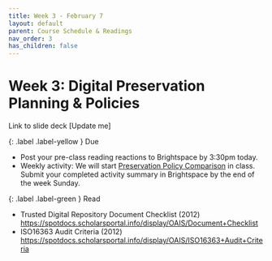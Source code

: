 ```yaml
---
title: Week 3 - February 7
layout: default
parent: Course Schedule & Readings
nav_order: 3
has_children: false
---
```


# Week 3: Digital Preservation Planning & Policies

Link to slide deck [Update me]

{: .label .label-yellow }
Due
* Post your pre-class reading reactions to Brightspace by 3:30pm today.
* Weekly activity: We will start <a href="https://digital-archives.github.io/HISTGA1011/activities/policy_comparison.html" target="_blank">Preservation Policy Comparison</a> in class. Submit your completed activity summary in Brightspace by the end of the week Sunday.

{: .label .label-green }
Read
* Trusted Digital Repository Document Checklist (2012) <a href="https://spotdocs.scholarsportal.info/display/OAIS/Document+Checklist" target="_blank">https://spotdocs.scholarsportal.info/display/OAIS/Document+Checklist</a>
* ISO16363 Audit Criteria (2012) <a href="https://spotdocs.scholarsportal.info/display/OAIS/ISO16363+Audit+Criteria" target="_blank">https://spotdocs.scholarsportal.info/display/OAIS/ISO16363+Audit+Criteria</a>
